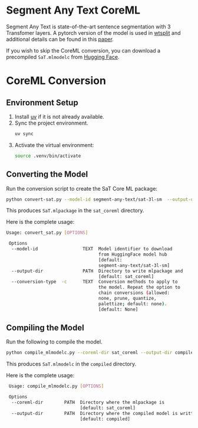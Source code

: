 # Segment Any Text CoreML
Segment Any Text is state-of-the-art sentence segmentation with 3 Transfomer layers. A pytorch version of the model is used in [wtsplit](https://github.com/segment-any-text/wtpsplit) and additional details can be found in this [paper](https://arxiv.org/abs/2406.16678).

If you wish to skip the CoreML conversion, you can download a precompiled `SaT.mlmodelc` from [Hugging Face](https://huggingface.co/smdesai/SaT).


# CoreML Conversion

## Environment Setup

1. Install [uv](https://github.com/astral-sh/uv) if it is not already available.
2. Sync the project environment.
   ```bash
   uv sync
   ```
3. Activate the virtual environment:
   ```bash
   source .venv/bin/activate
   ```

## Converting the Model

Run the conversion script to create the SaT Core ML package:

```bash
python convert-sat.py --model-id segment-any-text/sat-3l-sm  --output-dir sat_coreml
```

This produces `SaT.mlpackage` in the `sat_coreml` directory.

Here is the complete usage:
```bash
Usage: convert_sat.py [OPTIONS]

 Options
  --model-id                 TEXT  Model identifier to download      
                                   from HuggingFace model hub      
                                   [default:                         
                                   segment-any-text/sat-3l-sm]       
  --output-dir               PATH  Directory to write mlpackage and  
                                   [default: sat_coreml]             
  --conversion-type  -c      TEXT  Conversion methods to apply to    
                                   the model. Repeat the option to   
                                   chain conversions (allowed:       
                                   none, prune, quantize,            
                                   palettize; default: none).        
                                   [default: None]                   
```

## Compiling the Model

Run the following to compile the model.
```bash
python compile_mlmodelc.py --coreml-dir sat_coreml --output-dir compiled
```

This produces `SaT.mlmodelc` in the `compiled` directory.

Here is the complete usage:
```bash
 Usage: compile_mlmodelc.py [OPTIONS]

 Options
  --coreml-dir        PATH  Directory where the mlpackage is
                            [default: sat_coreml]
  --output-dir        PATH  Directory where the compiled model is written
                            [default: compiled]
```
